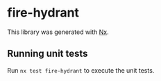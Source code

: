 # fire-hydrant

This library was generated with [Nx](https://nx.dev).

## Running unit tests

Run `nx test fire-hydrant` to execute the unit tests.
